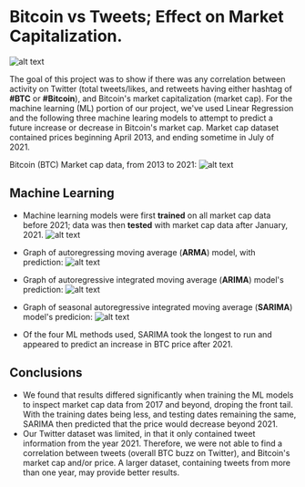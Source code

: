 # Bitcoin vs Tweets; Effect on Market Capitalization. 

![alt text](https://github.com/agarcia0991/Project-4/blob/master/Resources/pexels-david-mcbee-730564.jpg?raw=true)

The goal of this project was to show if there was any correlation between activity on Twitter (total tweets/likes, and retweets having either hashtag of **#BTC** or **#Bitcoin**), and Bitcoin's market capitalization (market cap). For the machine learning (ML) portion of our project, we've used Linear Regression and the following three machine learing models to attempt to predict a future increase or decrease in Bitcoin's market cap. Market cap dataset contained prices beginning April 2013, and ending sometime in July of 2021. 


Bitcoin (BTC) Market cap data, from 2013 to 2021:
![alt text](https://github.com/agarcia0991/Project-4/blob/master/Images/all_data.PNG?raw=true)

## Machine Learning 
* Machine learning models were first **trained** on all market cap data before 2021; data was then **tested** with market cap data after January, 2021. 
![alt text](https://github.com/agarcia0991/Project-4/blob/master/Images/splittingData_Training_Testing.PNG?raw=true)

* Graph of autoregressing moving average (**ARMA**) model, with prediction:
![alt text](https://github.com/agarcia0991/Project-4/blob/master/Images/Predictions.PNG?raw=true)

* Graph of autoregressive integrated moving average (**ARIMA**) model's prediction:
![alt text](https://github.com/agarcia0991/Project-4/blob/master/Images/ARIMA.PNG?raw=true)

* Graph of seasonal autoregressive integrated moving average (**SARIMA**) model's predicion:
![alt text](https://github.com/agarcia0991/Project-4/blob/master/Images/SARIMA.PNG?raw=true)

* Of the four ML methods used, SARIMA took the longest to run and appeared to predict an increase in BTC price after 2021. 

## Conclusions

* We found that results differed significantly when training the ML models to inspect market cap data from 2017 and beyond, droping the front tail. 
With the training dates being less, and testing dates remaining the same, SARIMA then predicted that the price would decrease beyond 2021. 
* Our Twitter dataset was limited, in that it only contained tweet information from the year 2021. Therefore, we were not able to find a correlation between tweets (overall BTC buzz on Twitter), and Bitcoin's market cap and/or price. A larger dataset, containing tweets from more than one year, may provide better results. 
